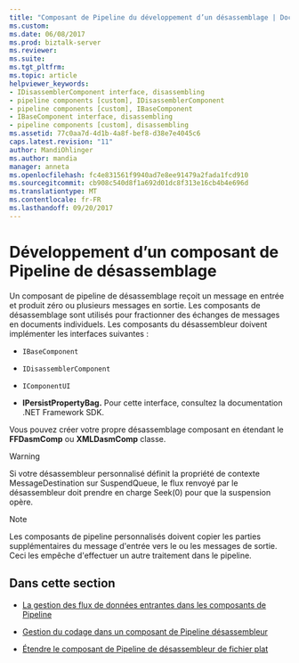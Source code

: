 ```yaml
---
title: "Composant de Pipeline du développement d’un désassemblage | Documents Microsoft"
ms.custom: 
ms.date: 06/08/2017
ms.prod: biztalk-server
ms.reviewer: 
ms.suite: 
ms.tgt_pltfrm: 
ms.topic: article
helpviewer_keywords:
- IDisassemblerComponent interface, disassembling
- pipeline components [custom], IDisassemblerComponent
- pipeline components [custom], IBaseComponent
- IBaseComponent interface, disassembling
- pipeline components [custom], disassembling
ms.assetid: 77c0aa7d-4d1b-4a8f-bef8-d38e7e4045c6
caps.latest.revision: "11"
author: MandiOhlinger
ms.author: mandia
manager: anneta
ms.openlocfilehash: fc4e831561f9940ad7e8ee91479a2fada1fcd910
ms.sourcegitcommit: cb908c540d8f1a692d01dc8f313e16cb4b4e696d
ms.translationtype: MT
ms.contentlocale: fr-FR
ms.lasthandoff: 09/20/2017
---
```

# <a name="developing-a-disassembling-pipeline-component"></a>Développement d’un composant de Pipeline de désassemblage
Un composant de pipeline de désassemblage reçoit un message en entrée et produit zéro ou plusieurs messages en sortie. Les composants de désassemblage sont utilisés pour fractionner des échanges de messages en documents individuels. Les composants du désassembleur doivent implémenter les interfaces suivantes :  
  
-   `IBaseComponent`
  
-   `IDisassemblerComponent`
  
-   `IComponentUI`
  
-   **IPersistPropertyBag.** Pour cette interface, consultez la documentation .NET Framework SDK.  
  
 Vous pouvez créer votre propre désassemblage composant en étendant le **FFDasmComp** ou **XMLDasmComp** classe.  
  
> [!WARNING]
>  Si votre désassembleur personnalisé définit la propriété de contexte MessageDestination sur SuspendQueue, le flux renvoyé par le désassembleur doit prendre en charge Seek(0) pour que la suspension opère.  
  
> [!NOTE]
>  Les composants de pipeline personnalisés doivent copier les parties supplémentaires du message d'entrée vers le ou les messages de sortie. Ceci les empêche d'effectuer un autre traitement dans le pipeline.  
  
## <a name="in-this-section"></a>Dans cette section  
  
-   [La gestion des flux de données entrantes dans les composants de Pipeline](../core/handling-incoming-data-streams-in-pipeline-components.md)  
  
-   [Gestion du codage dans un composant de Pipeline désassembleur](../core/handling-encoding-in-a-disassembler-pipeline-component.md)  
  
-   [Étendre le composant de Pipeline de désassembleur de fichier plat](../core/extending-the-flat-file-disassembler-pipeline-component.md)